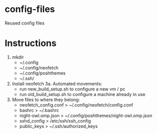 # config-files
Reused config files

# Instructions
1. mkdir
	- ~/.config
	- ~/.config/neofetch
	- ~/.config/poshthemes
	- ~/.ssh/
2. Install neofetch
3a. Automated movements: 
	- run new_build_setup.sh to configure a new vm / pc
	- run old_build_setup.sh to configure a machine already in use
3. Move files to where they belong:
	- neofetch_config.conf > ~/.config/neofetch/config.conf
	- bashrc > ~/.bashrc
	- night-owl.omp.json > ~/.config/poshthemes/night-owl.omp.json
	- sshd_config > /etc/ssh/ssh_config
	- public_keys > ~/.ssh/authorized_keys
